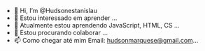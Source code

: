 - 👋 Hi, I’m @Hudsonestanislau
- 📝 Estou interessado em aprender ...
- 🌱 Atualmente estou aprendendo JavaScript, HTML, CS ...
- 💞️ Estou procurando colaborar ...
- 📫 Como chegar até mim Email: hudsonmarquese@gmail.com...

<!---
Hudsonestanislau/Hudsonestanislau is a ✨ special ✨ repository because its `README.md` (this file) appears on your GitHub profile.
You can click the Preview link to take a look at your changes.
--->
